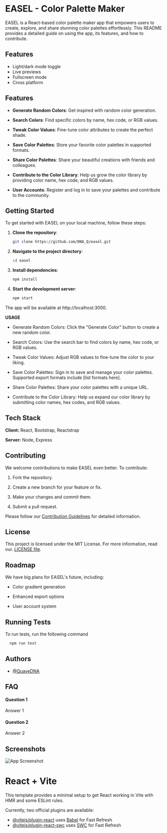 
# EASEL - Color Palette Maker

EASEL is a React-based color palette maker app that empowers users to create, explore, and share stunning color palettes effortlessly. This README provides a detailed guide on using the app, its features, and how to contribute.





## Features

- Light/dark mode toggle
- Live previews
- Fullscreen mode
- Cross platform

## Features

- **Generate Random Colors**: Get inspired with random color generation.

- **Search Colors**: Find specific colors by name, hex code, or RGB values.

- **Tweak Color Values**: Fine-tune color attributes to create the perfect shade.

- **Save Color Palettes**: Store your favorite color palettes in supported formats.

- **Share Color Palettes**: Share your beautiful creations with friends and colleagues.

- **Contribute to the Color Library**: Help us grow the color library by providing color name, hex code, and RGB values.

- **User Accounts**: Register and log in to save your palettes and contribute to the community.
## Getting Started

To get started with EASEL on your local machine, follow these steps:

1. **Clone the repository**:
   ```bash
   git clone https://github.com/DNA_Q/easel.git

2. **Navigate to the project directory**:
   ```bash
   cd easel

3. **Install dependencies**:
   ```bash
   npm install

4. **Start the development server**:   
    ```bash
   npm start

The app will be available at http://localhost:3000.


**USAGE**

- Generate Random Colors: Click the "Generate Color" button to create a new random color.

- Search Colors: Use the search bar to find colors by name, hex code, or RGB values.

- Tweak Color Values: Adjust RGB values to fine-tune the color to your liking.

- Save Color Palettes: Sign in to save and manage your color palettes. Supported export formats include [list formats here].

- Share Color Palettes: Share your color palettes with a unique URL.

- Contribute to the Color Library: Help us expand our color library by submitting color names, hex codes, and RGB values.
## Tech Stack

**Client:** React, Bootstrap, Reactstrap

**Server:** Node, Express


## Contributing

We welcome contributions to make EASEL even better. To contribute:

1. Fork the repository.

2. Create a new branch for your feature or fix.

3. Make your changes and commit them.

4. Submit a pull request.

Please follow our [Contribution Guidelines](https://github.com/QuayeDNA/easel/blob/main/CONTRIBUTING.md) for detailed information.


## License

This project is licensed under the MIT License. For more information, read our.
[LICENSE file](https://choosealicense.com/licenses/mit/).


## Roadmap

We have big plans for EASEL's future, including:

- Color gradient generation

- Enhanced export options

- User account system
## Running Tests

To run tests, run the following command

```bash
  npm run test
```


## Authors

- [@QuayeDNA](https://www.github.com/QuayeDNA)


## FAQ

#### Question 1

Answer 1

#### Question 2

Answer 2


## Screenshots

![App Screenshot](https://via.placeholder.com/468x300?text=App+Screenshot+Here)


# React + Vite

This template provides a minimal setup to get React working in Vite with HMR and some ESLint rules.

Currently, two official plugins are available:

- [@vitejs/plugin-react](https://github.com/vitejs/vite-plugin-react/blob/main/packages/plugin-react/README.md) uses [Babel](https://babeljs.io/) for Fast Refresh
- [@vitejs/plugin-react-swc](https://github.com/vitejs/vite-plugin-react-swc) uses [SWC](https://swc.rs/) for Fast Refresh
